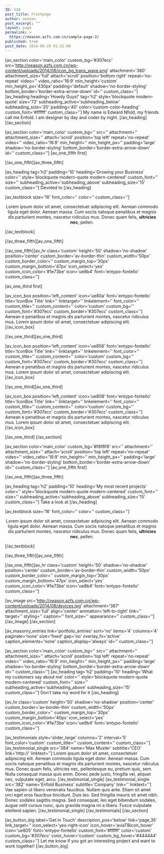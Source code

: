 ```yaml
---
ID: 528
post_title: Frontpage
author: oeason
post_excerpt: ""
layout: page
permalink: >
  https://oeason.azfs.com.cn/sample-page-2/
published: true
post_date: 2014-08-29 01:32:00
---
```

[av_section color='main_color' custom_bg='#307ecc' src='http://oeason.azfs.com.cn/wp-content/uploads/2014/08/icon_bg_trans_wave.png' attachment='380' attachment_size='full' attach='scroll' position='bottom right' repeat='no-repeat' video='' video_ratio='16:9' min_height='custom' min_height_px='430px' padding='default' shadow='no-border-styling' bottom_border='border-extra-arrow-down' id='' custom_class='']
[av_heading heading='Howdy Guys!' tag='h2' style='blockquote modern-quote' size='72' subheading_active='subheading_below' subheading_size='20' padding='40' color='custom-color-heading' custom_font='#ffffff' custom_class='']
My name is Edward Nfold, my friends call me Enfold.
I am designer by day and coder by night.
[/av_heading]
[/av_section]

[av_section color='main_color' custom_bg='' src='' attachment='' attachment_size='' attach='scroll' position='top left' repeat='no-repeat' video='' video_ratio='16:9' min_height='' min_height_px='' padding='large' shadow='no-border-styling' bottom_border='border-extra-arrow-down' id='' custom_class='']
[av_one_fifth first]

[/av_one_fifth][av_three_fifth]

[av_heading tag='h2' padding='10' heading='Growing your Business' color='' style='blockquote modern-quote modern-centered' custom_font='' size='' subheading_active='subheading_above' subheading_size='15' custom_class='']
Devoted to
[/av_heading]

[av_textblock size='16' font_color='' color='' custom_class='']
<p style="text-align: center;">Lorem ipsum dolor sit amet, consectetuer adipiscing elit. Aenean commodo ligula eget dolor. Aenean massa. Cum sociis natoque penatibus et magnis dis parturient montes, nascetur ridiculus mus. Donec quam felis, <strong>ultricies nec</strong>, pellen.</p>
[/av_textblock]

[/av_three_fifth][av_one_fifth]

[/av_one_fifth][av_hr class='custom' height='50' shadow='no-shadow' position='center' custom_border='av-border-thin' custom_width='50px' custom_border_color='' custom_margin_top='30px' custom_margin_bottom='47px' icon_select='yes' custom_icon_color='#1e73be' icon='ue8b4' font='entypo-fontello' custom_class='']

[av_one_third first]

[av_icon_box position='left_content' icon='ue80a' font='entypo-fontello' title='IconBox Title' link='' linktarget='' linkelement='' font_color='' custom_title='' custom_content='' color='custom' custom_bg='' custom_font='#307ecc' custom_border='#307ecc' custom_class='']
Aenean e penatibus et magnis dis parturient montes, nascetur ridiculus mus. Lorem ipsum dolor sit amet, consectetuer adipiscing elit.
[/av_icon_box]

[/av_one_third][av_one_third]

[av_icon_box position='left_content' icon='ue856' font='entypo-fontello' title='IconBox Title' link='' linktarget='' linkelement='' font_color='' custom_title='' custom_content='' color='custom' custom_bg='' custom_font='#307ecc' custom_border='#307ecc' custom_class='']
Aenean e penatibus et magnis dis parturient montes, nascetur ridiculus mus. Lorem ipsum dolor sit amet, consectetuer adipiscing elit.
[/av_icon_box]

[/av_one_third][av_one_third]

[av_icon_box position='left_content' icon='ue808' font='entypo-fontello' title='IconBox Title' link='' linktarget='' linkelement='' font_color='' custom_title='' custom_content='' color='custom' custom_bg='' custom_font='#307ecc' custom_border='#307ecc' custom_class='']
Aenean e penatibus et magnis dis parturient montes, nascetur ridiculus mus. Lorem ipsum dolor sit amet, consectetuer adipiscing elit.
[/av_icon_box]

[/av_one_third]
[/av_section]

[av_section color='main_color' custom_bg='#f8f8f8' src='' attachment='' attachment_size='' attach='scroll' position='top left' repeat='no-repeat' video='' video_ratio='16:9' min_height='' min_height_px='' padding='large' shadow='no-border-styling' bottom_border='border-extra-arrow-down' id='' custom_class='']
[av_one_fifth first]

[/av_one_fifth][av_three_fifth]

[av_heading tag='h2' padding='10' heading='My most recent projects' color='' style='blockquote modern-quote modern-centered' custom_font='' size='' subheading_active='subheading_above' subheading_size='15' custom_class='']
Take a look at
[/av_heading]

[av_textblock size='16' font_color='' color='' custom_class='']
<p style="text-align: center;">Lorem ipsum dolor sit amet, consectetuer adipiscing elit. Aenean commodo ligula eget dolor. Aenean massa. Cum sociis natoque penatibus et magnis dis parturient montes, nascetur ridiculus mus. Donec quam felis, <strong>ultricies nec</strong>, pellen.</p>
[/av_textblock]

[/av_three_fifth][av_one_fifth]

[/av_one_fifth][av_hr class='custom' height='50' shadow='no-shadow' position='center' custom_border='av-border-thin' custom_width='50px' custom_border_color='' custom_margin_top='30px' custom_margin_bottom='47px' icon_select='yes' custom_icon_color='#1e73be' icon='ue8b4' font='entypo-fontello' custom_class='']

[av_image src='http://oeason.azfs.com.cn/wp-content/uploads/2014/08/devices.jpg' attachment='387' attachment_size='full' align='center' animation='left-to-right' link='' target='' styling='' caption='' font_size='' appearance='' custom_class=''][/av_image]
[/av_section]

[av_masonry_entries link='portfolio_entries' sort='no' items='4' columns='4' paginate='none' size='fixed' gap='no' overlay_fx='active' caption_elements='none' caption_display='always' id='' custom_class='']

[av_section color='main_color' custom_bg='' src='' attachment='' attachment_size='' attach='scroll' position='top left' repeat='no-repeat' video='' video_ratio='16:9' min_height='' min_height_px='' padding='large' shadow='no-border-styling' bottom_border='border-extra-arrow-down' id='' custom_class='']
[av_heading tag='h2' padding='10' heading='What my customers say about me' color='' style='blockquote modern-quote modern-centered' custom_font='' size='' subheading_active='subheading_above' subheading_size='15' custom_class='']
Don't take my word for it
[/av_heading]

[av_hr class='custom' height='50' shadow='no-shadow' position='center' custom_border='av-border-thin' custom_width='50px' custom_border_color='' custom_margin_top='30px' custom_margin_bottom='40px' icon_select='yes' custom_icon_color='#1e73be' icon='ue8b4' font='entypo-fontello' custom_class='']

[av_testimonials style='slider_large' columns='2' interval='5' font_color='custom' custom_title='' custom_content='' custom_class='']
[av_testimonial_single src='384' name='Max Muster' subtitle='CEO' link='http://' linktext='']
Lorem ipsum dolor sit amet, consectetuer adipiscing elit. Aenean commodo ligula eget dolor. Aenean massa. Cum sociis natoque penatibus et magnis dis parturient montes, nascetur ridiculus mus. Donec quam felis, ultricies nec, pellentesque eu, pretium quis, sem. Nulla consequat massa quis enim. Donec pede justo, fringilla vel, aliquet nec, vulputate eget, arcu.
[/av_testimonial_single]
[av_testimonial_single src='382' name='Enfold Business' subtitle='Company' link='' linktext='']
Vae sapien ut libero venenatis faucibus. Nullam quis ante. Etiam sit amet orci eget eros faucibus tincidunt. Duis leo. Sed fringilla mauris sit amet nibh. Donec sodales sagittis magna. Sed consequat, leo eget bibendum sodales, augue velit cursus nunc, quis gravida magna mi a libero. Fusce vulputate eleifend sapien.
[/av_testimonial_single]
[/av_testimonials]
[/av_section]

[av_button_big label='Get in Touch' description_pos='below' link='page,35' link_target='' icon_select='yes-right-icon' icon_hover='aviaTBicon_hover' icon='ue805' font='entypo-fontello' custom_font='#ffffff' color='custom' custom_bg='#307ecc' color_hover='custom' custom_bg_hover='#444444' custom_class='']
Let me know if you got an interesting project and want to work together!
[/av_button_big]